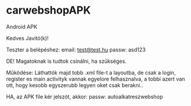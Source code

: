 # carwebshopAPK
Android APK

Kedves Javító(k)!

Teszter a belépéshez:
    email: test@test.hu
    passw: asd123

DE! Magatoknak is tudtok csinálni, ha szükséges. 

Működése:
    Láthattók majd tobb .xml file-t a layoutba, de csak a login, register es main activityk vannak egyelore felhasznalva, a tobbi azert van ott, hogy kesobb 
    egyszerubb legyen oket csak berakni..

HA, az APK file kér jelszót, akkor:
    passw: autoalkatreszwebshop